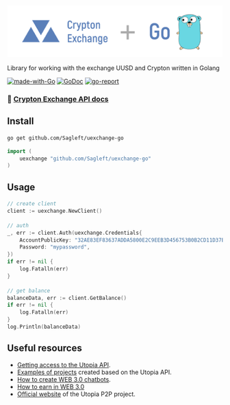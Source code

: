 ![logo](logo.png)

Library for working with the exchange UUSD and Crypton written in Golang

[![made-with-Go](https://img.shields.io/badge/Made%20with-Go-1f425f.svg)](http://golang.org)
[![GoDoc](https://godoc.org/github.com/sagleft/uexchange-go?status.svg)](https://godoc.org/gopkg.in/sagleft/uexchange-go.v1)
[![go-report](https://goreportcard.com/badge/github.com/Sagleft/uexchange-go)](https://goreportcard.com/report/github.com/Sagleft/uexchange-go)

### :link: [Crypton Exchange API docs](https://crp.is/api-doc/)

Install
-----

```bash
go get github.com/Sagleft/uexchange-go
```

```go
import (
	uexchange "github.com/Sagleft/uexchange-go"
)
```

Usage
-----

```go
// create client
client := uexchange.NewClient()

// auth
_, err := client.Auth(uexchange.Credentials{
    AccountPublicKey: "32AE83EF83637ADDA5800E2C9EEB3D456753B0B2CD11D37B90DFA1A1592ED952",
    Password: "mypassword",
})
if err != nil {
    log.Fatalln(err)
}

// get balance
balanceData, err := client.GetBalance()
if err != nil {
    log.Fatalln(err)
}
log.Println(balanceData)

```

## Useful resources

* [Getting access to the Utopia API](https://udocs.gitbook.io/utopia-api/utopia-api/how-to-enable-api-access).
* [Examples of projects](https://udocs.gitbook.io/utopia-api/utopia-api/examples-of-projects) created based on the Utopia API.
* [How to create WEB 3.0 chatbots](https://udocs.gitbook.io/utopia-api/utopia-api/creating-chat-bots).
* [How to earn in WEB 3.0](https://udocs.gitbook.io/utopia-api/how-to-earn-in-web-3.0)
* [Official website](https://u.is/en/) of the Utopia P2P project.
